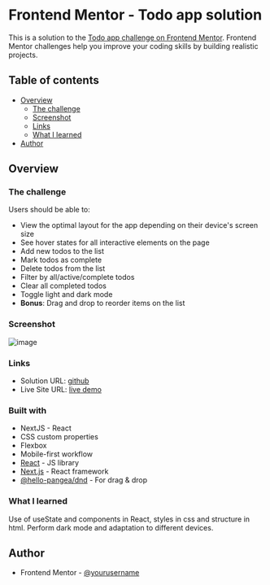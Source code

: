 # Frontend Mentor - Todo app solution

This is a solution to the [Todo app challenge on Frontend Mentor](https://www.frontendmentor.io/challenges/todo-app-Su1_KokOW). Frontend Mentor challenges help you improve your coding skills by building realistic projects. 

## Table of contents

- [Overview](#overview)
  - [The challenge](#the-challenge)
  - [Screenshot](#screenshot)
  - [Links](#links)
  - [What I learned](#what-i-learned)
- [Author](#author)

## Overview

### The challenge

Users should be able to:

- View the optimal layout for the app depending on their device's screen size
- See hover states for all interactive elements on the page
- Add new todos to the list
- Mark todos as complete
- Delete todos from the list
- Filter by all/active/complete todos
- Clear all completed todos
- Toggle light and dark mode
- **Bonus**: Drag and drop to reorder items on the list

### Screenshot
![image](https://github.com/rafopm/todo-list/assets/5562967/f7364b5a-9ac7-4037-8419-c9999a3dfa6e)

### Links

- Solution URL: [github](https://github.com/rafopm/todo-list)
- Live Site URL: [live demo](https://todolist-darkmode.netlify.app/)

### Built with

- NextJS - React
- CSS custom properties
- Flexbox
- Mobile-first workflow
- [React](https://reactjs.org/) - JS library
- [Next.js](https://nextjs.org/) - React framework
- [@hello-pangea/dnd](https://github.com/hello-pangea/dnd/blob/main/README.md#documentation-) - For drag & drop

### What I learned

Use of useState and components in React, styles in css and structure in html. Perform dark mode and adaptation to different devices.

## Author

- Frontend Mentor - [@yourusername](https://www.frontendmentor.io/profile/rafopm)
